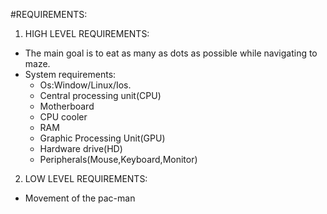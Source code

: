 #REQUIREMENTS:
1. HIGH LEVEL REQUIREMENTS:
  * The main goal is to eat as many as dots as possible while navigating to maze.
  * System requirements:
    - Os:Window/Linux/Ios.
    - Central processing unit(CPU)
    - Motherboard
    - CPU cooler
    - RAM
    - Graphic Processing Unit(GPU)
    - Hardware drive(HD)
    - Peripherals(Mouse,Keyboard,Monitor)

2. LOW LEVEL REQUIREMENTS:
  * Movement of the pac-man 
  
  